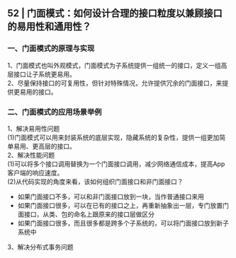 ## 52 | 门面模式：如何设计合理的接口粒度以兼顾接口的易用性和通用性？
### 一、门面模式的原理与实现
1、门面模式也叫外观模式，门面模式为子系统提供一组统一的接口，定义一组高层接口让子系统更易用。  
2、尽量保持接口的可复用性，但针对特殊情况，允许提供冗余的门面接口，来提供更易用的接口。

### 二、门面模式的应用场景举例
1、解决易用性问题  
(1)门面模式可以用来封装系统的底层实现，隐藏系统的复杂性，提供一组更加简单易用、更高层的接口。  
2、解决性能问题  
(1)可以将多个接口调用替换为一个门面接口调用，减少网络通信成本，提高App客户端的响应速度。  
(2)从代码实现的角度来看，该如何组织门面接口和非门面接口？
* 如果门面接口不多，可以和非门面接口放到一块，当作普通接口来用
* 如果门面接口很多，可以在已有的接口之上，再重新抽象出一层，专门放置门面接口，从类、包的命名上跟原来的接口层做区分
* 如果门面接口很多，而且很多都是跨多个子系统的，可以将门面接口放到新子系统中

3、解决分布式事务问题  

